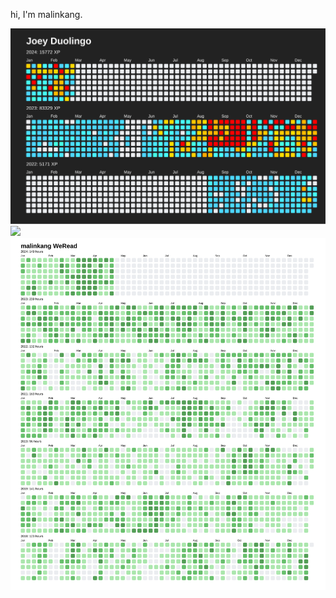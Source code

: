 hi, I'm malinkang.


![](https://raw.githubusercontent.com/malinkang/GitHubPoster/c4845d5de094b472684c6ad5528fde67d770def0/OUT_FOLDER/duolingo.svg)
![](https://raw.githubusercontent.com/malinkang/GitHubPoster/c4845d5de094b472684c6ad5528fde67d770def0/OUT_FOLDER/forest.svg)
![](https://raw.githubusercontent.com/malinkang/GitHubPoster/c4845d5de094b472684c6ad5528fde67d770def0/OUT_FOLDER/weread.svg)
